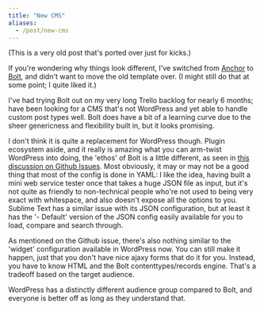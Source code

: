 ```yaml
---
title: "New CMS"
aliases:
  - /post/new-cms
---
```


(This is a very old post that's ported over just for kicks.)

If you're wondering why things look different, I've switched from [Anchor](http://anchorcms.com/) to [Bolt](https://bolt.cm/), and didn't want to move the old template over. (I might still do that at some point; I quite liked it.)

I've had trying Bolt out on my very long Trello backlog for nearly 6 months; have been looking for a CMS that's not WordPress and yet able to handle custom post types well. Bolt does have a bit of a learning curve due to the sheer genericness and flexibility built in, but it looks promising.

I don't think it is quite a replacement for WordPress though. Plugin ecosystem aside, and it really is amazing what you can arm-twist WordPress into doing, the 'ethos' of Bolt is a little different, as seen in [this discussion on Github Issues](https://github.com/bolt/bolt/issues/954). Most obviously, it may or may not be a good thing that most of the config is done in YAML: I like the idea, having built a mini web service tester once that takes a huge JSON file as input, but it's not quite as friendly to non-technical people who're not used to being very exact with whitespace, and also doesn't expose all the options to you. Sublime Text has a similar issue with its JSON configuration, but at least it has the '- Default' version of the JSON config easily available for you to load, compare and search through.

As mentioned on the Github issue, there's also nothing similar to the 'widget' configuration available in WordPress now. You can still make it happen, just that you don't have nice ajaxy forms that do it for you. Instead, you have to know HTML and the Bolt contenttypes/records engine. That's a tradeoff based on the target audience.

WordPress has a distinctly different audience group compared to Bolt, and everyone is better off as long as they understand that.
